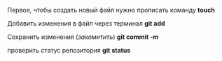 Первое, чтобы создать новый файл нужно прописать команду **touch**

Добавить изменения в файл через терминал **git add**

Сохранить изменения (*закомитить*) **git commit -m**

проверить статус репозитория **git status**